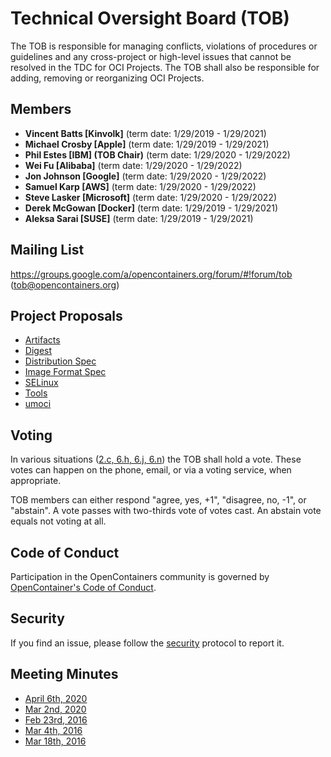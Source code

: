 # Technical Oversight Board (TOB)

The TOB is responsible for managing conflicts, violations of procedures or guidelines and any cross-project or high-level issues that cannot be resolved in the TDC for OCI Projects. The TOB shall also be responsible for adding, removing or reorganizing OCI Projects.

## Members

* **Vincent Batts [Kinvolk]** (term date: 1/29/2019 - 1/29/2021)
* **Michael Crosby [Apple]** (term date: 1/29/2019 - 1/29/2021)
* **Phil Estes [IBM] (TOB Chair)** (term date: 1/29/2020 - 1/29/2022)
* **Wei Fu [Alibaba]** (term date: 1/29/2020 - 1/29/2022)
* **Jon Johnson [Google]** (term date: 1/29/2020 - 1/29/2022)
* **Samuel Karp [AWS]** (term date: 1/29/2020 - 1/29/2022)
* **Steve Lasker [Microsoft]** (term date: 1/29/2020 - 1/29/2022)
* **Derek McGowan [Docker]** (term date: 1/29/2019 - 1/29/2021)
* **Aleksa Sarai [SUSE]** (term date: 1/29/2019 - 1/29/2021)

## Mailing List

https://groups.google.com/a/opencontainers.org/forum/#!forum/tob (tob@opencontainers.org)

## Project Proposals

* [Artifacts](proposals/artifacts.md)
* [Digest](proposals/digest.md)
* [Distribution Spec](proposals/distribution.md)
* [Image Format Spec](proposals/image-format)
* [SELinux](proposals/selinux.md)
* [Tools](proposals/tools.md)
* [umoci](proposals/umoci.md)

## Voting

In various situations ([2.c, 6.h, 6.j, 6.n](https://www.opencontainers.org/about/governance)) the TOB shall hold a vote. These votes can happen on the phone, email, or via a voting service, when appropriate.

TOB members can either respond "agree, yes, +1", "disagree, no, -1", or "abstain". A vote passes with two-thirds vote of votes cast. An abstain vote equals not voting at all.

## Code of Conduct

Participation in the OpenContainers community is governed by [OpenContainer's Code of Conduct][code-of-conduct].

## Security

If you find an issue, please follow the [security][security] protocol to report it.

## Meeting Minutes

* [April 6th, 2020](https://hackmd.io/kKl1ECKnSLWhgk7dZ2WUFQ)
* [Mar 2nd, 2020](https://hackmd.io/kKl1ECKnSLWhgk7dZ2WUFQ)
* [Feb 23rd, 2016](https://docs.google.com/presentation/d/1thxH4PVmHZO3kWrrLL6H1jAhL4r31Zy8xn8wg1LCmjY/edit#slide=id.p3)
* [Mar 4th, 2016](https://docs.google.com/presentation/d/1sHnTyM5S9IGt4jmdlI2D6dzl_8EBSIaRD0oNvmu7ILQ/edit?ts=56d86a8b#slide=id.p3)
* [Mar 18th, 2016](https://docs.google.com/presentation/d/1tANha5hGnOiMh7DAfVhJ5fNwFLXd0iAqrYLGmPZu94I/edit#slide=id.g11f2d5d0f8_4_4)

[security]: https://github.com/opencontainers/org/blob/master/security
[code-of-conduct]: https://github.com/opencontainers/org/blob/master/CODE_OF_CONDUCT.md
